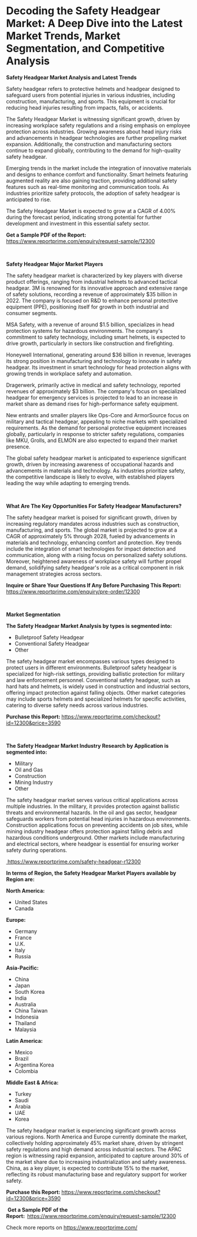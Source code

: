 <p><h1>Decoding the Safety Headgear Market: A Deep Dive into the Latest Market Trends, Market Segmentation, and Competitive Analysis</h1></p><p><strong>Safety Headgear Market Analysis and Latest Trends</strong></p>
<p><p>Safety headgear refers to protective helmets and headgear designed to safeguard users from potential injuries in various industries, including construction, manufacturing, and sports. This equipment is crucial for reducing head injuries resulting from impacts, falls, or accidents.</p><p>The Safety Headgear Market is witnessing significant growth, driven by increasing workplace safety regulations and a rising emphasis on employee protection across industries. Growing awareness about head injury risks and advancements in headgear technologies are further propelling market expansion. Additionally, the construction and manufacturing sectors continue to expand globally, contributing to the demand for high-quality safety headgear.</p><p>Emerging trends in the market include the integration of innovative materials and designs to enhance comfort and functionality. Smart helmets featuring augmented reality are also gaining traction, providing additional safety features such as real-time monitoring and communication tools. As industries prioritize safety protocols, the adoption of safety headgear is anticipated to rise.</p><p>The Safety Headgear Market is expected to grow at a CAGR of 4.00% during the forecast period, indicating strong potential for further development and investment in this essential safety sector.</p></p>
<p><strong>Get a Sample PDF of the Report:&nbsp;</strong> <a href="https://www.reportprime.com/enquiry/request-sample/12300?utm_campaign=2929&utm_medium=2&utm_source=Github&utm_content=ia&utm_term=18032025&utm_id=safety-headgear">https://www.reportprime.com/enquiry/request-sample/12300</a></p>
<p>&nbsp;</p>
<p><strong>Safety Headgear Major Market Players</strong></p>
<p><p>The safety headgear market is characterized by key players with diverse product offerings, ranging from industrial helmets to advanced tactical headgear. 3M is renowned for its innovative approach and extensive range of safety solutions, recording a revenue of approximately $35 billion in 2022. The company is focused on R&D to enhance personal protective equipment (PPE), positioning itself for growth in both industrial and consumer segments.</p><p>MSA Safety, with a revenue of around $1.5 billion, specializes in head protection systems for hazardous environments. The company's commitment to safety technology, including smart helmets, is expected to drive growth, particularly in sectors like construction and firefighting.</p><p>Honeywell International, generating around $36 billion in revenue, leverages its strong position in manufacturing and technology to innovate in safety headgear. Its investment in smart technology for head protection aligns with growing trends in workplace safety and automation.</p><p>Dragerwerk, primarily active in medical and safety technology, reported revenues of approximately $3 billion. The company's focus on specialized headgear for emergency services is projected to lead to an increase in market share as demand rises for high-performance safety equipment.</p><p>New entrants and smaller players like Ops-Core and ArmorSource focus on military and tactical headgear, appealing to niche markets with specialized requirements. As the demand for personal protective equipment increases globally, particularly in response to stricter safety regulations, companies like MKU, Grolls, and ELMON are also expected to expand their market presence.</p><p>The global safety headgear market is anticipated to experience significant growth, driven by increasing awareness of occupational hazards and advancements in materials and technology. As industries prioritize safety, the competitive landscape is likely to evolve, with established players leading the way while adapting to emerging trends.</p></p>
<p>&nbsp;</p>
<p><strong>What Are The Key Opportunities For Safety Headgear Manufacturers?</strong></p>
<p><p>The safety headgear market is poised for significant growth, driven by increasing regulatory mandates across industries such as construction, manufacturing, and sports. The global market is projected to grow at a CAGR of approximately 5% through 2028, fueled by advancements in materials and technology, enhancing comfort and protection. Key trends include the integration of smart technologies for impact detection and communication, along with a rising focus on personalized safety solutions. Moreover, heightened awareness of workplace safety will further propel demand, solidifying safety headgear's role as a critical component in risk management strategies across sectors.</p></p>
<p><strong>Inquire or Share Your Questions If Any Before Purchasing This Report:</strong> <a href="https://www.reportprime.com/enquiry/pre-order/12300?utm_campaign=2929&utm_medium=2&utm_source=Github&utm_content=ia&utm_term=18032025&utm_id=safety-headgear">https://www.reportprime.com/enquiry/pre-order/12300</a></p>
<p>&nbsp;</p>
<p><strong>Market Segmentation</strong></p>
<p><strong>The Safety Headgear Market Analysis by types is segmented into:</strong></p>
<p><ul><li>Bulletproof Safety Headgear</li><li>Conventional Safety Headgear</li><li>Other</li></ul></p>
<p><p>The safety headgear market encompasses various types designed to protect users in different environments. Bulletproof safety headgear is specialized for high-risk settings, providing ballistic protection for military and law enforcement personnel. Conventional safety headgear, such as hard hats and helmets, is widely used in construction and industrial sectors, offering impact protection against falling objects. Other market categories may include sports helmets and specialized helmets for specific activities, catering to diverse safety needs across various industries.</p></p>
<p><strong>Purchase this Report:&nbsp;</strong><a href="https://www.reportprime.com/checkout?id=12300&price=3590&utm_campaign=2929&utm_medium=2&utm_source=Github&utm_content=ia&utm_term=18032025&utm_id=safety-headgear">https://www.reportprime.com/checkout?id=12300&price=3590</a></p>
<p>&nbsp;</p>
<p><strong>The Safety Headgear Market Industry Research by Application is segmented into:</strong></p>
<p><ul><li>Military</li><li>Oil and Gas</li><li>Construction</li><li>Mining Industry</li><li>Other</li></ul></p>
<p><p>The safety headgear market serves various critical applications across multiple industries. In the military, it provides protection against ballistic threats and environmental hazards. In the oil and gas sector, headgear safeguards workers from potential head injuries in hazardous environments. Construction applications focus on preventing accidents on job sites, while mining industry headgear offers protection against falling debris and hazardous conditions underground. Other markets include manufacturing and electrical sectors, where headgear is essential for ensuring worker safety during operations.</p></p>
<p><a href="https://www.reportprime.com/safety-headgear-r12300?utm_campaign=2929&utm_medium=2&utm_source=Github&utm_content=ia&utm_term=18032025&utm_id=safety-headgear">&nbsp;https://www.reportprime.com/safety-headgear-r12300</a></p>
<p><strong>In terms of Region, the Safety Headgear Market Players available by Region are:</strong></p>
<p>
    <p> <strong> North America: </strong>
        <ul>
            <li>United States</li>
            <li>Canada</li>
        </ul>
        </p> 
    <p> <strong> Europe: </strong>
        <ul>
            <li>Germany</li>
            <li>France</li>
            <li>U.K.</li>
            <li>Italy</li>
            <li>Russia</li>
        </ul>
        </p> 
    <p> <strong> Asia-Pacific: </strong>
        <ul>
            <li>China</li>
            <li>Japan</li>
            <li>South Korea</li>
            <li>India</li>
            <li>Australia</li>
            <li>China Taiwan</li>
            <li>Indonesia</li>
            <li>Thailand</li>
            <li>Malaysia</li>
        </ul>
        </p> 
    <p> <strong> Latin America: </strong>
        <ul>
            <li>Mexico</li>
            <li>Brazil</li>
            <li>Argentina Korea</li>
            <li>Colombia</li>
        </ul>
        </p> 
    <p> <strong> Middle East & Africa: </strong>
        <ul>
            <li>Turkey</li>
            <li>Saudi</li>
            <li>Arabia</li>
            <li>UAE</li>
            <li>Korea</li>
        </ul>
    </p>
    </p>
<p><p>The safety headgear market is experiencing significant growth across various regions. North America and Europe currently dominate the market, collectively holding approximately 45% market share, driven by stringent safety regulations and high demand across industrial sectors. The APAC region is witnessing rapid expansion, anticipated to capture around 30% of the market share due to increasing industrialization and safety awareness. China, as a key player, is expected to contribute 15% to the market, reflecting its robust manufacturing base and regulatory support for worker safety.</p></p>
<p><strong>Purchase this Report: </strong><a href="https://www.reportprime.com/checkout?id=12300&price=3590&utm_campaign=2929&utm_medium=2&utm_source=Github&utm_content=ia&utm_term=18032025&utm_id=safety-headgear">https://www.reportprime.com/checkout?id=12300&price=3590</a></p>
<p>&nbsp;<strong>Get a Sample PDF of the Report:&nbsp;&nbsp;</strong><a href="https://www.reportprime.com/enquiry/request-sample/12300?utm_campaign=2929&utm_medium=2&utm_source=Github&utm_content=ia&utm_term=18032025&utm_id=safety-headgear">https://www.reportprime.com/enquiry/request-sample/12300</a></p>
<p><strong></strong></p>
<p>Check more reports on <a href="https://www.reportprime.com/?utm_campaign=2929&utm_medium=2&utm_source=Github&utm_content=ia&utm_term=18032025&utm_id=safety-headgear">https://www.reportprime.com/</a></p>